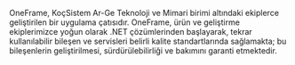 OneFrame, KoçSistem Ar-Ge Teknoloji ve Mimari birimi altındaki ekiplerce
geliştirilen bir uygulama çatısıdır. OneFrame, ürün ve geliştirme
ekiplerimizce yoğun olarak .NET çözümlerinden başlayarak, tekrar
kullanılabilir bileşen ve servisleri belirli kalite standartlarında
sağlamakta; bu bileşenlerin geliştirilmesi, sürdürülebilirliği ve
bakımını garanti etmektedir.
